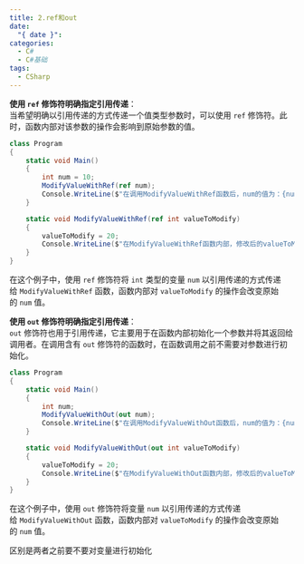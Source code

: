 ```yaml
---
title: 2.ref和out
date:
  "{ date }": 
categories:
  - C#
  - C#基础
tags:
  - CSharp
---
```


 **使用 `ref` 修饰符明确指定引用传递**：  
当希望明确以引用传递的方式传递一个值类型参数时，可以使用 `ref` 修饰符。此时，函数内部对该参数的操作会影响到原始参数的值。

```csharp
class Program
{
    static void Main()
    {
        int num = 10;
        ModifyValueWithRef(ref num);
        Console.WriteLine($"在调用ModifyValueWithRef函数后，num的值为：{num}");
    }

    static void ModifyValueWithRef(ref int valueToModify)
    {
        valueToModify = 20;
        Console.WriteLine($"在ModifyValueWithRef函数内部，修改后的valueToModify的值为：{valueToModify}");
    }
}
```


在这个例子中，使用 `ref` 修饰符将 `int` 类型的变量 `num` 以引用传递的方式传递给 `ModifyValueWithRef` 函数，函数内部对 `valueToModify` 的操作会改变原始的 `num` 值。

**使用 `out` 修饰符明确指定引用传递**：  
`out` 修饰符也用于引用传递，它主要用于在函数内部初始化一个参数并将其返回给调用者。在调用含有 `out` 修饰符的函数时，在函数调用之前不需要对参数进行初始化。

```C#
class Program
{
    static void Main()
    {
        int num;
        ModifyValueWithOut(out num);
        Console.WriteLine($"在调用ModifyValueWithOut函数后，num的值为：{num}");
    }

    static void ModifyValueWithOut(out int valueToModify)
    {
        valueToModify = 20;
        Console.WriteLine($"在ModifyValueWithOut函数内部，修改后的valueToModify的值为：{valueToModify}");
    }
}
```


在这个例子中，使用 `out` 修饰符将变量 `num` 以引用传递的方式传递给 `ModifyValueWithOut` 函数，函数内部对 `valueToModify` 的操作会改变原始的 `num` 值。

区别是两者之前要不要对变量进行初始化
